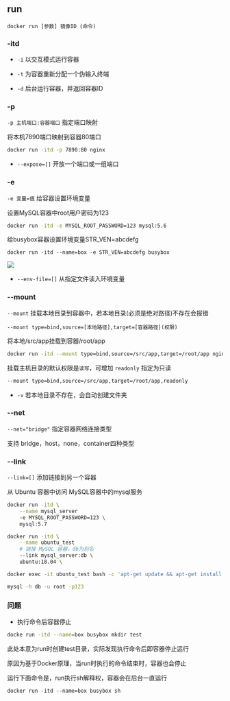 <!--
 * @Description: 
 * @Version: 1.0
 * @Author: DaLao
 * @Email: dalao_li@163.com
 * @Date: 2022-01-12 01:44:11
 * @LastEditors: DaLao
 * @LastEditTime: 2022-01-16 13:30:35
-->

## run

```
docker run [参数] 镜像ID (命令)
```

### -itd

- `-i` 以交互模式运行容器
  
- `-t` 为容器重新分配一个伪输入终端
  
- `-d` 后台运行容器，并返回容器ID


### -p

`-p 主机端口:容器端口` 指定端口映射

将本机7890端口映射到容器80端口

```sh
docker run -itd -p 7890:80 nginx
```

- `--expose=[]` 开放一个端口或一组端口


### -e

`-e 变量=值` 给容器设置环境变量

设置MySQL容器中root用户密码为123

```sh
docker run -itd -e MYSQL_ROOT_PASSWORD=123 mysql:5.6
```

给busybox容器设置环境变量STR_VEN=abcdefg

```
docker run -itd --name=box -e STR_VEN=abcdefg busybox
```
![](https://cdn.hurra.ltd/img/20220112045036.png)

- `--env-file=[]` 从指定文件读入环境变量


### --mount

`--mount` 挂载本地目录到容器中，若本地目录(必须是绝对路径)不存在会报错

`--mount type=bind,source=[本地路径],target=[容器路径](权限)`

将本地/src/app挂载到容器/root/app

```sh
docker run -itd --mount type=bind,source=/src/app,target=/root/app nginx:alpine
```

挂载主机目录的默认权限是`读写`，可增加 `readonly` 指定为只读

```sh
--mount type=bind,source=/src/app,target=/root/app,readonly
```

- `-v` 若本地目录不存在，会自动创建文件夹


### --net

`--net="bridge"` 指定容器网络连接类型

支持 bridge，host，none，container四种类型


### --link 

`--link=[]` 添加链接到另一个容器

从 Ubuntu 容器中访问 MySQL容器中的mysql服务

```sh
docker run -itd \
    --name mysql_server 
    -e MYSQL_ROOT_PASSWORD=123 \
    mysql:5.7
```

```sh
docker run -itd \
    --name ubuntu_test
    # 链接 MySQL 容器，db为别名
    --link mysql_server:db \
    ubuntu:18.04 \

docker exec -it ubuntu_test bash -c 'apt-get update && apt-get install -y mysql-client'

mysql -h db -u root -p123
```


### 问题

- 执行命令后容器停止

```sh
docke run -itd --name=box busybox mkdir test  
```

此处本意为run时创建test目录，实际发现执行命令后即容器停止运行

原因为基于Docker原理，当run时执行的命令结束时，容器也会停止

运行下面命令是，run执行sh解释权，容器会在后台一直运行
```
docker run -itd --name=box busybox sh
```

